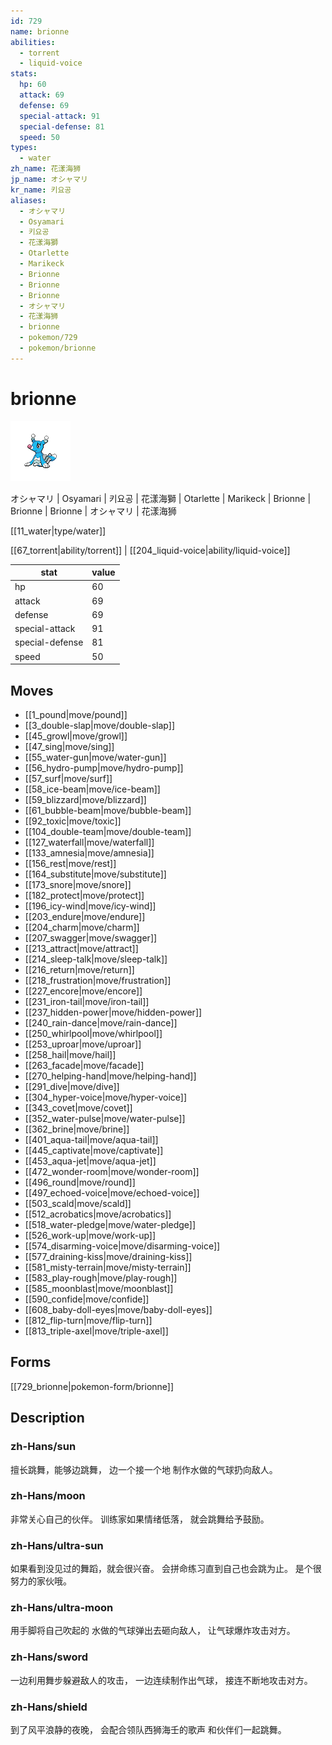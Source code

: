 ```yaml
---
id: 729
name: brionne
abilities:
  - torrent
  - liquid-voice
stats:
  hp: 60
  attack: 69
  defense: 69
  special-attack: 91
  special-defense: 81
  speed: 50
types:
  - water
zh_name: 花漾海狮
jp_name: オシャマリ
kr_name: 키요공
aliases:
  - オシャマリ
  - Osyamari
  - 키요공
  - 花漾海獅
  - Otarlette
  - Marikeck
  - Brionne
  - Brionne
  - Brionne
  - オシャマリ
  - 花漾海狮
  - brionne
  - pokemon/729
  - pokemon/brionne
---
```

# brionne

![](https://raw.githubusercontent.com/PokeAPI/sprites/master/sprites/pokemon/729.png)

オシャマリ | Osyamari | 키요공 | 花漾海獅 | Otarlette | Marikeck | Brionne | Brionne | Brionne | オシャマリ | 花漾海狮

[[11_water|type/water]]

[[67_torrent|ability/torrent]] | [[204_liquid-voice|ability/liquid-voice]]

|stat|value|
|---|---|
|hp|60|
|attack|69|
|defense|69|
|special-attack|91|
|special-defense|81|
|speed|50|


## Moves

- [[1_pound|move/pound]]
- [[3_double-slap|move/double-slap]]
- [[45_growl|move/growl]]
- [[47_sing|move/sing]]
- [[55_water-gun|move/water-gun]]
- [[56_hydro-pump|move/hydro-pump]]
- [[57_surf|move/surf]]
- [[58_ice-beam|move/ice-beam]]
- [[59_blizzard|move/blizzard]]
- [[61_bubble-beam|move/bubble-beam]]
- [[92_toxic|move/toxic]]
- [[104_double-team|move/double-team]]
- [[127_waterfall|move/waterfall]]
- [[133_amnesia|move/amnesia]]
- [[156_rest|move/rest]]
- [[164_substitute|move/substitute]]
- [[173_snore|move/snore]]
- [[182_protect|move/protect]]
- [[196_icy-wind|move/icy-wind]]
- [[203_endure|move/endure]]
- [[204_charm|move/charm]]
- [[207_swagger|move/swagger]]
- [[213_attract|move/attract]]
- [[214_sleep-talk|move/sleep-talk]]
- [[216_return|move/return]]
- [[218_frustration|move/frustration]]
- [[227_encore|move/encore]]
- [[231_iron-tail|move/iron-tail]]
- [[237_hidden-power|move/hidden-power]]
- [[240_rain-dance|move/rain-dance]]
- [[250_whirlpool|move/whirlpool]]
- [[253_uproar|move/uproar]]
- [[258_hail|move/hail]]
- [[263_facade|move/facade]]
- [[270_helping-hand|move/helping-hand]]
- [[291_dive|move/dive]]
- [[304_hyper-voice|move/hyper-voice]]
- [[343_covet|move/covet]]
- [[352_water-pulse|move/water-pulse]]
- [[362_brine|move/brine]]
- [[401_aqua-tail|move/aqua-tail]]
- [[445_captivate|move/captivate]]
- [[453_aqua-jet|move/aqua-jet]]
- [[472_wonder-room|move/wonder-room]]
- [[496_round|move/round]]
- [[497_echoed-voice|move/echoed-voice]]
- [[503_scald|move/scald]]
- [[512_acrobatics|move/acrobatics]]
- [[518_water-pledge|move/water-pledge]]
- [[526_work-up|move/work-up]]
- [[574_disarming-voice|move/disarming-voice]]
- [[577_draining-kiss|move/draining-kiss]]
- [[581_misty-terrain|move/misty-terrain]]
- [[583_play-rough|move/play-rough]]
- [[585_moonblast|move/moonblast]]
- [[590_confide|move/confide]]
- [[608_baby-doll-eyes|move/baby-doll-eyes]]
- [[812_flip-turn|move/flip-turn]]
- [[813_triple-axel|move/triple-axel]]

## Forms



[[729_brionne|pokemon-form/brionne]]

## Description

### zh-Hans/sun

擅长跳舞，能够边跳舞，
边一个接一个地
制作水做的气球扔向敌人。

### zh-Hans/moon

非常关心自己的伙伴。
训练家如果情绪低落，
就会跳舞给予鼓励。

### zh-Hans/ultra-sun

如果看到没见过的舞蹈，就会很兴奋。
会拼命练习直到自己也会跳为止。
是个很努力的家伙哦。

### zh-Hans/ultra-moon

用手脚将自己吹起的
水做的气球弹出去砸向敌人，
让气球爆炸攻击对方。

### zh-Hans/sword

一边利用舞步躲避敌人的攻击，
一边连续制作出气球，
接连不断地攻击对方。

### zh-Hans/shield

到了风平浪静的夜晚，
会配合领队西狮海壬的歌声
和伙伴们一起跳舞。

